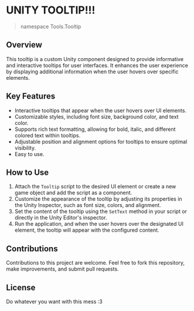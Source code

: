 # UNITY TOOLTIP!!!
> namespace Tools.Tooltip

## Overview
This tooltip is a custom Unity component designed to provide informative and interactive tooltips for user interfaces. It enhances the user experience by displaying additional information when the user hovers over specific elements.

## Key Features
- Interactive tooltips that appear when the user hovers over UI elements.
- Customizable styles, including font size, background color, and text color.
- Supports rich text formatting, allowing for bold, italic, and different colored text within tooltips.
- Adjustable position and alignment options for tooltips to ensure optimal visibility.
- Easy to use.

## How to Use
1. Attach the `Tooltip` script to the desired UI element or create a new game object and add the script as a component.
2. Customize the appearance of the tooltip by adjusting its properties in the Unity Inspector, such as font size, colors, and alignment.
3. Set the content of the tooltip using the `SetText` method in your script or directly in the Unity Editor's inspector.
4. Run the application, and when the user hovers over the designated UI element, the tooltip will appear with the configured content.

## Contributions
Contributions to this project are welcome. Feel free to fork this repository, make improvements, and submit pull requests.

## License
Do whatever you want with this mess :3
